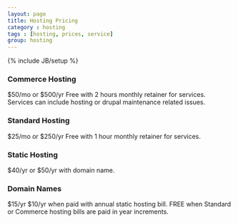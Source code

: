 ```yaml
---
layout: page
title: Hosting Pricing
category : hosting
tags : [hosting, prices, service]
group: hosting
---
```

{% include JB/setup %}

### Commerce Hosting
$50/mo or $500/yr
Free with 2 hours monthly retainer for services. Services can include hosting or drupal maintenance related issues.

### Standard Hosting
$25/mo or $250/yr
Free with 1 hour monthly retainer for services.

### Static Hosting
$40/yr or $50/yr with domain name.

### Domain Names
$15/yr
$10/yr when paid with annual static hosting bill.
FREE when Standard or Commerce hosting bills are paid in year increments.

